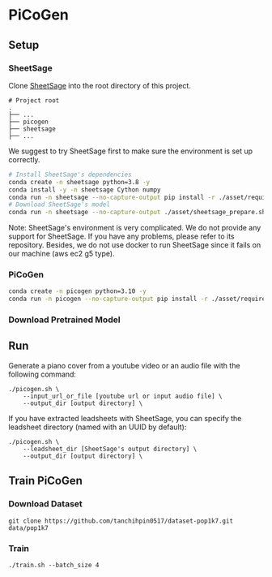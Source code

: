 # PiCoGen

## Setup
### SheetSage
Clone [SheetSage](https://github.com/chrisdonahue/sheetsage) into the root directory of this project.
```
# Project root
.
├── ...
├── picogen
├── sheetsage
├── ...
```
We suggest to try SheetSage first to make sure the environment is set up correctly.
```sh
# Install SheetSage's dependencies
conda create -n sheetsage python=3.8 -y
conda install -y -n sheetsage Cython numpy
conda run -n sheetsage --no-capture-output pip install -r ./asset/requirements_sheetsage.txt
# Download SheetSage's model
conda run -n sheetsage --no-capture-output ./asset/sheetsage_prepare.sh
```
Note: SheetSage's environment is very complicated. We do not provide any support for SheetSage. If you have any problems, please refer to its repository. Besides, we do not use docker to run SheetSage since it fails on our machine (aws ec2 g5 type).

### PiCoGen
```sh
conda create -n picogen python=3.10 -y
conda run -n picogen --no-capture-output pip install -r ./asset/requirements_picogen.txt
```

### Download Pretrained Model

## Run
Generate a piano cover from a youtube video or an audio file with the following command:
```
./picogen.sh \
    --input_url_or_file [youtube url or input audio file] \
    --output_dir [output directory] \
```
If you have extracted leadsheets with SheetSage, you can specify the leadsheet directory (named with an UUID by default):
```
./picogen.sh \
    --leadsheet_dir [SheetSage's output directory] \
    --output_dir [output directory] \
```


## Train PiCoGen

### Download Dataset
```
git clone https://github.com/tanchihpin0517/dataset-pop1k7.git data/pop1k7
```

### Train
```
./train.sh --batch_size 4
```